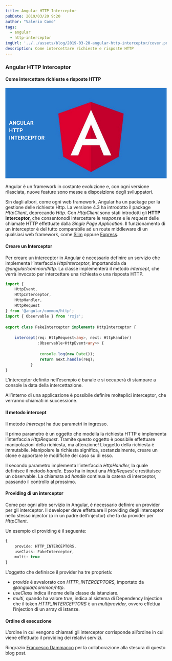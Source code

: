```yaml
---
title: Angular HTTP Interceptor
pubDate: 2019/03/20 9:20
author: "Valerio Como"
tags:
  - angular
  - http-interceptor
imgUrl: '../../assets/blog/2019-03-20-angular-http-interceptor/cover.png'
description: Come intercettare richieste e risposte HTTP
---
```


### Angular HTTP Interceptor

#### Come intercettare richieste e risposte HTTP

![](../../assets/blog/2019-03-20-angular-http-interceptor/cover.png)

Angular è un framework in costante evoluzione e, con ogni versione rilasciata, nuove feature sono messe a disposizione degli sviluppatori.

Sin dagli albori, come ogni web framework, Angular ha un package per la gestione delle richieste Http. La versione 4.3 ha introdotto il package *HttpClient*, deprecando *Http*. Con *HttpClient* sono stati introdotti gli **HTTP Interceptor,** che consentonodi intercettare le *response* e le *request* delle chiamate HTTP effettuate dalla *Single Page Application*. Il funzionamento di un interceptor è del tutto comparabile ad un route middleware di un qualsiasi web framework, come [Slim](http://www.slimframework.com/) oppure [Express](https://expressjs.com/).

#### Creare un Interceptor

Per creare un interceptor in Angular è necessario definire un servizio che implementa l’interfaccia *HttpInterceptor*, importandola da *@angular/common/http.* La classe implementerà il metodo *intercept*, che verrà invocato per intercettare una richiesta o una risposta HTTP.

```typescript
import {     
    HttpEvent,   
    HttpInterceptor,   
    HttpHandler,   
    HttpRequest   
} from '@angular/common/http';
import { Observable } from 'rxjs';

export class FakeInterceptor implements HttpInterceptor {

    intercept(req: HttpRequest<any>, next: HttpHandler)  
              :Observable<HttpEvent<any>> {

               console.log(new Date());  
               return next.handle(req);     
           }  
}
```

L’interceptor definito nell’esempio è banale e si occuperà di stampare a console la data della intercettazione.

All’interno di una applicazione è possibile definire molteplici interceptor, che verranno chiamati in successione.

#### Il metodo intercept

Il metodo *intercept* ha due parametri in ingresso.

Il primo parametro è un oggetto che modella la richiesta HTTP e implementa l’interfaccia *HttpRequest*. Tramite questo oggetto è possibile effettuare manipolazioni della richiesta, ma attenzione! L’oggetto della richiesta è immutabile. Manipolare la richiesta significa, sostanzialmente, creare un clone e apportare le modifiche del caso su di esso.

Il secondo parametro implementa l’interfaccia *HttpHandler,* la quale definisce il metodo *handle*. Esso ha in input una *HttpRequest* e restituisce un observable. La chiamata ad *handle* continua la catena di interceptor, passando il controllo al prossimo.

#### Providing di un interceptor

Come per ogni altro servizio in Angular, é necessario definire un provider per gli interceptor. Il developer deve effettuare il providing degli interceptor nello stesso injector (o in un padre dell’injector) che fa da provider per *HttpClient*.

Un esempio di providing è il seguente:

```typescript
{   
    provide: HTTP_INTERCEPTORS,   
    useClass: FakeInterceptor,   
    multi: true   
}
```

L’oggetto che definisce il provider ha tre proprietà:

* *provide* è avvalorato con *HTTP\_INTERCEPTORS,* importato da *@angular/common/http*.
* *useClass* indica il nome della classe da istanziare.
* *multi,* quando ha valore *true*, indica al sistema di Dependency Injection che il token *HTTP\_INTERCEPTORS* è un *multiprovider,* ovvero effettua l’injection di un array di istanze.

#### Ordine di esecuzione

L’ordine in cui vengono chiamati gli interceptor corrisponde all’ordine in cui viene effettuato il providing dei relativi servizi.

Ringrazio [Francesco Dammacco](https://medium.com/u/46807b521ccb) per la collaborazione alla stesura di questo blog post.
